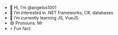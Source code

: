 - 👋 Hi, I’m @angelos1001
- 👀 I’m interested in .NET frameworks, C#, databases
- 🌱 I’m currently learning JS, VueJS
- 😄 Pronouns: Mr
- ⚡ Fun fact: 

<!---
angelos1001/angelos1001 is a ✨ special ✨ repository because its `README.md` (this file) appears on your GitHub profile.
You can click the Preview link to take a look at your changes.
--->

